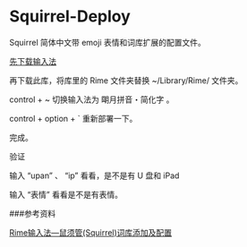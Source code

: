 # Squirrel-Deploy
Squirrel 简体中文带 emoji 表情和词库扩展的配置文件。

[先下载输入法](http://rime.im/)

再下载此库，将库里的 Rime 文件夹替换 ~/Library/Rime/ 文件夹。

control + ~ 切换输入法为 朙月拼音・简化字 。

control + option + ` 重新部署一下。

完成。

验证

输入 “upan” 、 “ip” 看看，是不是有 U 盘和 iPad

输入 “表情” 看看是不是有表情。

###参考资料

[Rime输入法—鼠须管(Squirrel)词库添加及配置
](http://www.jianshu.com/p/cffc0ea094a7)